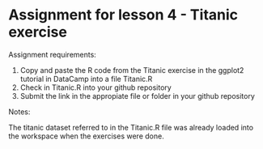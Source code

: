 # Assignment for lesson 4 - Titanic exercise

Assignment requirements:

  1. Copy and paste the R code from the Titanic exercise in the ggplot2 tutorial in           DataCamp into a file Titanic.R
  2. Check in Titanic.R into your github repository
  3. Submit the link in the appropiate file or folder in your github repository
  
  Notes:
  
  The titanic dataset referred to in the Titanic.R file was already loaded into the workspace when the exercises were done.
  
  
  
  
